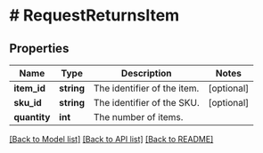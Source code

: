 # # RequestReturnsItem

## Properties

Name | Type | Description | Notes
------------ | ------------- | ------------- | -------------
**item_id** | **string** | The identifier of the item. | [optional]
**sku_id** | **string** | The identifier of the SKU. | [optional]
**quantity** | **int** | The number of items. |

[[Back to Model list]](../../README.md#models) [[Back to API list]](../../README.md#endpoints) [[Back to README]](../../README.md)
